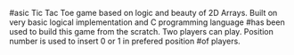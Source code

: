 #asic Tic Tac Toe game based on logic and beauty of 2D Arrays. Built on very basic logical implementation and C programming language
#has been used to build this game from the scratch. Two players can play. Position number is used to insert 0 or 1 in prefered position
#of players.
